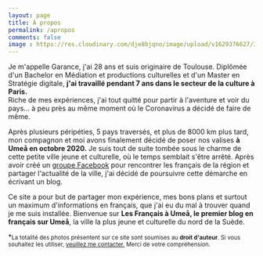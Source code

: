 ```yaml
---
layout: page
title: À propos
permalink: /apropos
comments: false
image : https://res.cloudinary.com/dje8bjqno/image/upload/v1629376627/IMG_20210103_134457_r75yke.jpg
---
```


Je m'appelle Garance, j'ai 28 ans et suis originaire de Toulouse. Diplômée d'un Bachelor en Médiation et productions culturelles et d'un Master en Stratégie digitale, **j'ai travaillé pendant 7 ans dans le secteur de la culture à Paris.**  
Riche de mes expériences, j'ai tout quitté pour partir à l'aventure et voir du pays... à peu près au même moment où le Coronavirus a décidé de faire de même.

Après plusieurs péripéties, 5 pays traversés, et plus de 8000 km plus tard, mon compagnon et moi avons finalement décidé de poser nos valises **à Umeå en octobre 2020.** Je suis tout de suite tombée sous le charme de cette petite ville jeune et culturelle, où le temps semblait s'être arrêté. Après avoir créé un <a href="https://www.facebook.com/groups/lesfrancaisaumea" target="_blank">groupe Facebook</a> pour rencontrer les français de la région et partager l'actualité de la ville, j'ai décidé de poursuivre cette démarche en écrivant un blog. 

Ce site a pour but de partager mon expérience, mes bons plans et surtout un maximum d'informations en français, que j'ai eu du mal à trouver quand je me suis installée. Bienvenue sur **Les Français à Umeå, le premier blog en français sur Umeå**, la ville la plus jeune et culturelle du nord de la Suède. 

*<small>La totalité des photos présentent sur ce site sont soumises au **droit d'auteur**. Si vous souhaitez les utiliser, <a href="https://www.lesfrancaisaumea.com/contact" target="_blank">veuillez me contacter.</a> Merci de votre compréhension.<small>